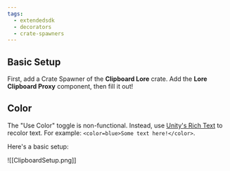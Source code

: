 ```yaml
---
tags:
  - extendedsdk
  - decorators
  - crate-spawners
---
```


## Basic Setup

First, add a Crate Spawner of the **Clipboard Lore** crate. Add the **Lore Clipboard Proxy** component, then fill it out!
## Color

The "Use Color" toggle is non-functional. Instead, use [Unity's Rich Text](https://docs.unity3d.com/Packages/com.unity.ugui@1.0/manual/StyledText.html) to recolor text. For example: `<color=blue>Some text here!</color>`.

Here's a basic setup:

![[ClipboardSetup.png]]